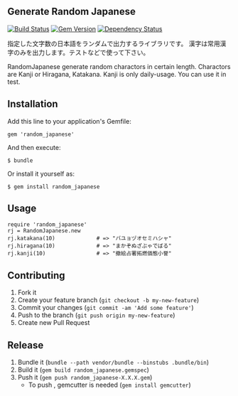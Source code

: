 ## Generate Random Japanese

[![Build Status](https://travis-ci.org/tcnksm/random_japanese.png?branch=master)](https://travis-ci.org/tcnksm/random_japanese)
[![Gem Version](https://badge.fury.io/rb/random_japanese.png)](http://badge.fury.io/rb/random_japanese)
[![Dependency Status](https://gemnasium.com/tcnksm/random_japanese.png)](https://gemnasium.com/tcnksm/random_japanese)

指定した文字数の日本語をランダムで出力するライブラリです。
漢字は常用漢字のみを出力します。テストなどで使って下さい。

RandomJapanese generate random charactors in certain length.
Charactors are Kanji or Hiragana, Katakana. Kanji is only daily-usage.
You can use it in test. 

## Installation

Add this line to your application's Gemfile:

    gem 'random_japanese'

And then execute:

    $ bundle

Or install it yourself as:

    $ gem install random_japanese

## Usage

    require 'random_japanese'
    rj = RandomJapanese.new
    rj.katakana(10)             # => "バユョヅオセミハシャ"
    rj.hiragana(10)             # => "まかぞぬざぶゃでばる"
    rj.kanji(10)                # => "撤絵占署拓燃価態小誉"

## Contributing

1. Fork it
2. Create your feature branch (`git checkout -b my-new-feature`)
3. Commit your changes (`git commit -am 'Add some feature'`)
4. Push to the branch (`git push origin my-new-feature`)
5. Create new Pull Request

## Release

1. Bundle it (`bundle --path vendor/bundle --binstubs .bundle/bin`)
2. Build it (`gem build random_japanese.gemspec`)
3. Push it (`gem push random_japanese-X.X.X.gem`)
    - To push , gemcutter is needed (`gem install gemcutter`)
